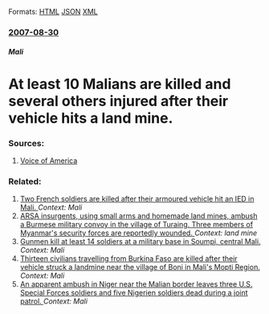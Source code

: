 
Formats: [HTML](/news/2007/08/30/at-least-10-malians-are-killed-and-several-others-injured-after-their-vehicle-hits-a-land-mine.html)  [JSON](/news/2007/08/30/at-least-10-malians-are-killed-and-several-others-injured-after-their-vehicle-hits-a-land-mine.json)  [XML](/news/2007/08/30/at-least-10-malians-are-killed-and-several-others-injured-after-their-vehicle-hits-a-land-mine.xml)  

### [2007-08-30](/news/2007/08/30/index.md)

##### Mali
#  At least 10 Malians are killed and several others injured after their vehicle hits a land mine. 




### Sources:

1. [Voice of America](http://www.voanews.com/english/2007-08-30-voa76.cfm)

### Related:

1. [Two French soldiers are killed after their armoured vehicle hit an IED in Mali. ](/news/2018/02/21/two-french-soldiers-are-killed-after-their-armoured-vehicle-hit-an-ied-in-mali.md) _Context: Mali_
2. [ARSA insurgents, using small arms and homemade land mines, ambush a Burmese military convoy in the village of Turaing. Three members of Myanmar's security forces are reportedly wounded. ](/news/2018/01/5/arsa-insurgents-using-small-arms-and-homemade-land-mines-ambush-a-burmese-military-convoy-in-the-village-of-turaing-three-members-of-myan.md) _Context: land mine_
3. [Gunmen kill at least 14 soldiers at a military base in Soumpi, central Mali. ](/news/2018/01/27/gunmen-kill-at-least-14-soldiers-at-a-military-base-in-soumpi-central-mali.md) _Context: Mali_
4. [Thirteen civilians travelling from Burkina Faso are killed after their vehicle struck a landmine near the village of Boni in Mali's Mopti Region. ](/news/2018/01/25/thirteen-civilians-travelling-from-burkina-faso-are-killed-after-their-vehicle-struck-a-landmine-near-the-village-of-boni-in-mali-s-mopti-re.md) _Context: Mali_
5. [An apparent ambush in Niger near the Malian border leaves three U.S. Special Forces soldiers and five Nigerien soldiers dead during a joint patrol. ](/news/2017/10/4/an-apparent-ambush-in-niger-near-the-malian-border-leaves-three-u-s-special-forces-soldiers-and-five-nigerien-soldiers-dead-during-a-joint.md) _Context: Mali_
